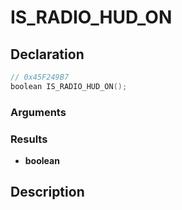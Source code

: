 # IS_RADIO_HUD_ON

## Declaration
```cpp
// 0x45F249B7
boolean IS_RADIO_HUD_ON();
```

### Arguments

### Results
- **boolean**

## Description
